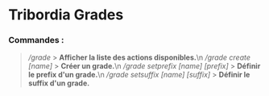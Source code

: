 # Tribordia Grades

### Commandes :
> */grade* > **Afficher la liste des actions disponibles.**\n
> */grade create [name]* > **Créer un grade.**\n
> */grade setprefix [name] [prefix]* > **Définir le prefix d'un grade.**\n
> */grade setsuffix [name] [suffix]* > **Définir le suffix d'un grade.**